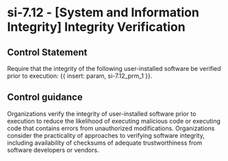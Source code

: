 # si-7.12 - \[System and Information Integrity\] Integrity Verification

## Control Statement

Require that the integrity of the following user-installed software be verified prior to execution: {{ insert: param, si-7.12_prm_1 }}.

## Control guidance

Organizations verify the integrity of user-installed software prior to execution to reduce the likelihood of executing malicious code or executing code that contains errors from unauthorized modifications. Organizations consider the practicality of approaches to verifying software integrity, including availability of checksums of adequate trustworthiness from software developers or vendors.
